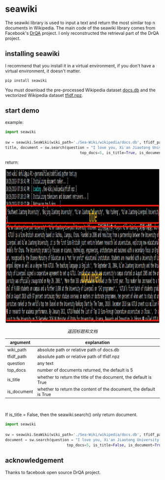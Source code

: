 # seawiki
The seawiki library is used to input a text and return the most similar top n  documents in Wikipedia. The main code of the seawiki library comes from Facebook's [DrQA](https://github.com/facebookresearch/DrQA) project. I only reconstructed the retrieval part of the DrQA project.<br>

## installing seawiki
I recommend that you install it in a virtual environment, if you don't have a virtual environment, it doesn't matter.<br>
```python
pip install seawiki
```

You must download the pre-processed Wikipedia dataset  [docs.db](https://pan.baidu.com/s/1pxOoB-hUtXcxa_BP9mC0_A) and the vectorized Wikipedia dataset [tfidf.npz](https://pan.baidu.com/s/1j9bZgYWh8wjZzh94AWEvSA).

## start demo
example:
```python
import seawiki

sw = seawiki.SeaWiki(wiki_path='./Sea-Wiki/wikipedia/docs.db', tfidf_path='./Sea-Wiki//wikipedia/tfidf.npz')
title, document = sw.search(question = "I love you, Xi'an Jiaotong University!",
                                  top_docs=5, is_title=True, is_document=True)
```
return:
<p align="center">
	<img src="https://github.com/DefuLi/Sea-Wiki/blob/master/Sea-Wiki/截图.png"  width="500" height="500">
	<p align="center">
		<em>返回标题和文档</em>
	</p>
</p>

| argument | explanation |
| ------------- | ------------- |
| wiki_path | absolute path or relative path of docs.db |
| tfidf_path | absolute path or relative path of tfidf.npz | 
| question | any text | 
| top_docs | number of documents returned, the default is 5 |
| is_title | whether to return the title of the document, the default is True |
| is_document | whether to return the content of the document, the default is True |
<br>

If is_title = False, then the seawiki.search() only return document.
```python
import seawiki

sw = seawiki.SeaWiki(wiki_path='./Sea-Wiki/wikipedia/docs.db', tfidf_path='./Sea-Wiki//wikipedia/tfidf.npz')
document = sw.search(question = "I love you, Xi'an Jiaotong University!",
                            top_docs=5, is_title=False, is_document=True)
```

## acknowledgement
Thanks to facebook open source DrQA project.
